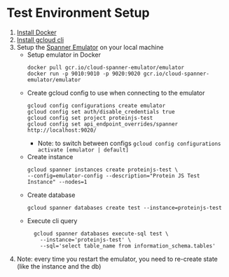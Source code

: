 # Test Environment Setup

1. [Install Docker](https://docs.docker.com/desktop/install/mac-install/)
2. [Install gcloud cli](https://cloud.google.com/sdk/docs/install)
3. Setup the [Spanner Emulator](https://cloud.google.com/spanner/docs/emulator#linux-macos) on your local machine
    - Setup emulator in Docker
      ```
      docker pull gcr.io/cloud-spanner-emulator/emulator
      docker run -p 9010:9010 -p 9020:9020 gcr.io/cloud-spanner-emulator/emulator
      ```
    - Create gcloud config to use when connecting to the emulator
      ```
      gcloud config configurations create emulator
      gcloud config set auth/disable_credentials true
      gcloud config set project proteinjs-test
      gcloud config set api_endpoint_overrides/spanner http://localhost:9020/
      ```
        - Note: to switch between configs `gcloud config configurations activate [emulator | default]`
    - Create instance
      ```
      gcloud spanner instances create proteinjs-test \
      --config=emulator-config --description="Protein JS Test Instance" --nodes=1
      ```
    - Create database
      ```
      gcloud spanner databases create test --instance=proteinjs-test
      ```
    - Execute cli query
      ```
        gcloud spanner databases execute-sql test \
          --instance='proteinjs-test' \
          --sql='select table_name from information_schema.tables'
      ```
2. Note: every time you restart the emulator, you need to re-create state (like the instance and the db)
